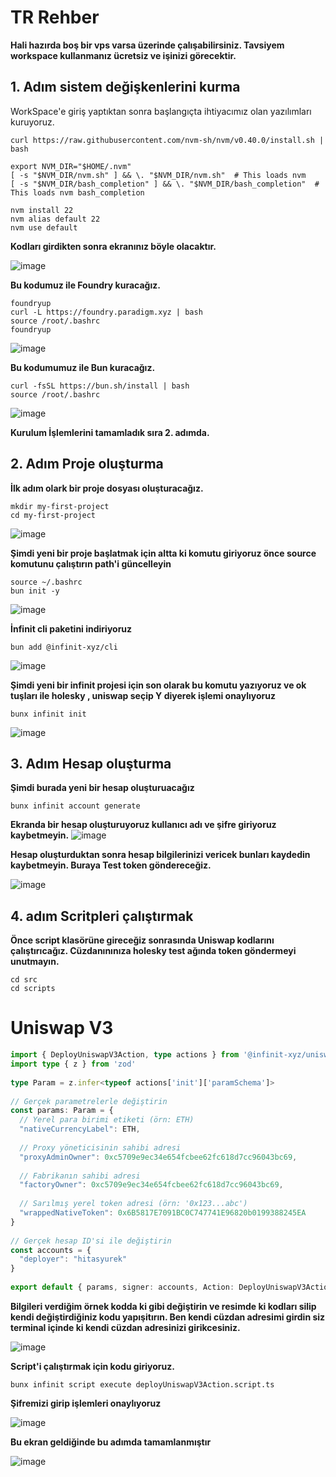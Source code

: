 
# TR Rehber

**Hali hazırda boş bir vps varsa üzerinde çalışabilirsiniz. Tavsiyem workspace kullanmanız ücretsiz ve işinizi görecektir.**


## 1. Adım sistem değişkenlerini kurma
WorkSpace'e giriş yaptıktan sonra başlangıçta ihtiyacımız olan yazılımları kuruyoruz.

```
curl https://raw.githubusercontent.com/nvm-sh/nvm/v0.40.0/install.sh | bash
 
export NVM_DIR="$HOME/.nvm"
[ -s "$NVM_DIR/nvm.sh" ] && \. "$NVM_DIR/nvm.sh"  # This loads nvm
[ -s "$NVM_DIR/bash_completion" ] && \. "$NVM_DIR/bash_completion"  # This loads nvm bash_completion
 
nvm install 22
nvm alias default 22
nvm use default
```

**Kodları girdikten sonra ekranınız böyle olacaktır.**

![image](https://github.com/user-attachments/assets/c40f97f7-5aa7-403d-9e9e-3728749e0a82)

**Bu kodumuz ile Foundry kuracağız.**

```
foundryup
curl -L https://foundry.paradigm.xyz | bash
source /root/.bashrc
foundryup
```
![image](https://github.com/user-attachments/assets/ede789f0-c1a6-4abc-afee-eecbdd8f79f2)

**Bu kodumumuz ile Bun kuracağız.**

```
curl -fsSL https://bun.sh/install | bash
source /root/.bashrc
```
![image](https://github.com/user-attachments/assets/368f80a9-578e-4e0a-a322-8520f284ded9)


**Kurulum İşlemlerini tamamladık sıra 2. adımda.**

## 2. Adım Proje oluşturma

**İlk adım olark bir proje dosyası oluşturacağız.**

```
mkdir my-first-project
cd my-first-project
```

![image](https://github.com/user-attachments/assets/b256281b-759a-4a3f-be77-198eea507540)

**Şimdi yeni bir proje başlatmak için altta ki komutu giriyoruz önce source komutunu çalıştırın path'i güncelleyin**

```
source ~/.bashrc
bun init -y
```
![image](https://github.com/user-attachments/assets/6979a82d-75d5-46b1-ab09-19e2af466120)

**İnfinit cli paketini indiriyoruz**
```
bun add @infinit-xyz/cli
```

![image](https://github.com/user-attachments/assets/56a03577-6267-44b8-89a8-40a481dad1f3)

**Şimdi yeni bir infinit projesi için son olarak bu komutu yazıyoruz ve ok tuşları ile holesky , uniswap seçip Y diyerek işlemi onaylıyoruz**
```
bunx infinit init
```

![image](https://github.com/user-attachments/assets/d1b66e46-9dc4-4e4e-9155-21e37ea68420)

## 3. Adım Hesap oluşturma

**Şimdi burada yeni bir hesap oluşturuacağız**

```
bunx infinit account generate
```
**Ekranda bir hesap oluşturuyoruz kullanıcı adı ve şifre giriyoruz kaybetmeyin.**
![image](https://github.com/user-attachments/assets/706d7639-9b3e-413b-9325-f25bc896b4b5)

**Hesap oluşturduktan sonra hesap bilgilerinizi vericek bunları kaydedin kaybetmeyin. Buraya Test token göndereceğiz.**

![image](https://github.com/user-attachments/assets/03ca534e-d2af-4ea3-91cf-0643cac42bdc)


## 4. adım Scritpleri çalıştırmak

**Önce script klasörüne gireceğiz sonrasında Uniswap kodlarını çalıştırıcağız. Cüzdanınınıza holesky test ağında token göndermeyi unutmayın.**

```
cd src
cd scripts
```

# Uniswap V3 

```typescript
import { DeployUniswapV3Action, type actions } from '@infinit-xyz/uniswap-v3/actions'
import type { z } from 'zod'
 
type Param = z.infer<typeof actions['init']['paramSchema']>
 
// Gerçek parametrelerle değiştirin
const params: Param = {
  // Yerel para birimi etiketi (örn: ETH)
  "nativeCurrencyLabel": ETH,
 
  // Proxy yöneticisinin sahibi adresi
  "proxyAdminOwner": 0xc5709e9ec34e654fcbee62fc618d7cc96043bc69,
 
  // Fabrikanın sahibi adresi
  "factoryOwner": 0xc5709e9ec34e654fcbee62fc618d7cc96043bc69,
 
  // Sarılmış yerel token adresi (örn: '0x123...abc')
  "wrappedNativeToken": 0x6B5817E7091BC0C747741E96820b0199388245EA
}
 
// Gerçek hesap ID'si ile değiştirin
const accounts = {
  "deployer": "hitasyurek"
}
 
export default { params, signer: accounts, Action: DeployUniswapV3Action }

```
**Bilgileri verdiğim örnek kodda ki gibi değiştirin ve resimde ki kodları silip kendi değiştirdiğiniz kodu yapışitırın. Ben kendi cüzdan adresimi girdin siz terminal içinde ki kendi cüzdan adresinizi girikcesiniz.**

![image](https://github.com/user-attachments/assets/513a0b65-874a-48e8-98e4-807786afd9fc)

**Script'i çalıştırmak için kodu giriyoruz.**
```
bunx infinit script execute deployUniswapV3Action.script.ts
```

**Şifremizi girip işlemleri onaylıyoruz** 

![image](https://github.com/user-attachments/assets/1b2f78e6-209d-4639-b30a-7ed8d9e2f57c)

**Bu ekran geldiğinde bu adımda tamamlanmıştır**

![image](https://github.com/user-attachments/assets/2664b50b-0a17-4705-b83c-15fe638d9130)

